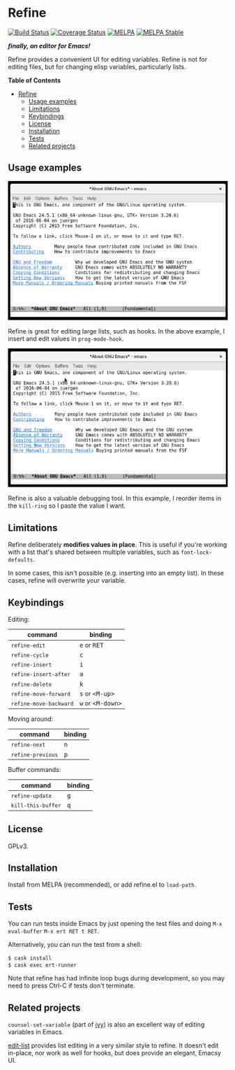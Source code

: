 # Refine
[![Build Status](https://travis-ci.org/Wilfred/refine.svg?branch=master)](https://travis-ci.org/Wilfred/refine)
[![Coverage Status](https://coveralls.io/repos/github/Wilfred/refine/badge.svg?branch=master)](https://coveralls.io/github/Wilfred/refine?branch=master)
[![MELPA](http://melpa.org/packages/refine-badge.svg)](http://melpa.org/#/refine)
[![MELPA Stable](http://stable.melpa.org/packages/refine-badge.svg)](http://stable.melpa.org/#/refine)

***finally, an editor for Emacs!***

Refine provides a convenient UI for editing variables. Refine is not
for editing files, but for changing elisp variables, particularly
lists.

<!-- markdown-toc start - Don't edit this section. Run M-x markdown-toc-generate-toc again -->
**Table of Contents**

- [Refine](#refine)
    - [Usage examples](#usage-examples)
    - [Limitations](#limitations)
    - [Keybindings](#keybindings)
    - [License](#license)
    - [Installation](#installation)
    - [Tests](#tests)
    - [Related projects](#related-projects)

<!-- markdown-toc end -->

## Usage examples

![edit_hook](edit_hook.gif)

Refine is great for editing large lists, such as hooks. In the above
example, I insert and edit values in `prog-mode-hook`.

![kill_ring](kill_ring.gif)

Refine is also a valuable debugging tool. In this example, I reorder
items in the `kill-ring` so I paste the value I want.

## Limitations

Refine deliberately **modifies values in place**. This is useful if
you're working with a list that's shared between multiple variables,
such as `font-lock-defaults`.

In some cases, this isn't possible (e.g. inserting into an empty
list). In these cases, refine will overwrite your variable.

## Keybindings

Editing:

|  command               | binding           |
|------------------------|-------------------|
| `refine-edit`          | <kbd>e</kbd> or <kbd>RET</kbd>      |
| `refine-cycle`         | <kbd>c</kbd>      |
| `refine-insert`        | <kbd>i</kbd>      |
| `refine-insert-after`  | <kbd>a</kbd>      |
| `refine-delete`        | <kbd>k</kbd>      |
| `refine-move-forward`  | <kbd>s</kbd> or <kbd>&lt;M-up&gt;</kbd>   |
| `refine-move-backward` | <kbd>w</kbd> or <kbd>&lt;M-down&gt;</kbd> |

Moving around:

|  command               | binding           |
|------------------------|-------------------|
| `refine-next`          | <kbd>n</kbd>      |
| `refine-previous`      | <kbd>p</kbd>      |

Buffer commands:

|  command               | binding           |
|------------------------|-------------------|
| `refine-update`        | <kbd>g</kbd>      |
| `kill-this-buffer`     | <kbd>q</kbd>      |


## License

GPLv3.

## Installation

Install from MELPA (recommended), or add refine.el to `load-path`.

## Tests

You can run tests inside Emacs by just opening the test files and
doing `M-x eval-buffer` `M-x ert RET t RET`.

Alternatively, you can run the test from a shell:

```
$ cask install
$ cask exec ert-runner
```

Note that refine has had infinite loop bugs during development, so you
may need to press Ctrl-C if tests don't terminate.

## Related projects

`counsel-set-variable` (part of
[ivy](https://github.com/abo-abo/swiper)) is also an excellent way of
editing variables in Emacs.

[edit-list](https://github.com/emacsmirror/edit-list) provides list
editing in a very similar style to refine. It doesn't edit in-place,
nor work as well for hooks, but does provide an elegant, Emacsy UI.
